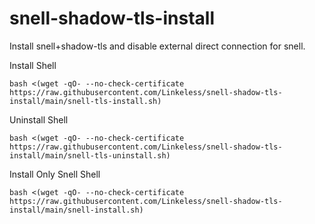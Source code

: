 # snell-shadow-tls-install
Install snell+shadow-tls and disable external direct connection for snell.

Install Shell
```shell
bash <(wget -qO- --no-check-certificate https://raw.githubusercontent.com/Linkeless/snell-shadow-tls-install/main/snell-tls-install.sh)
```

Uninstall Shell
```shell
bash <(wget -qO- --no-check-certificate https://raw.githubusercontent.com/Linkeless/snell-shadow-tls-install/main/snell-tls-uninstall.sh)
```


Install Only Snell Shell
```shell
bash <(wget -qO- --no-check-certificate https://raw.githubusercontent.com/Linkeless/snell-shadow-tls-install/main/snell-install.sh)
```